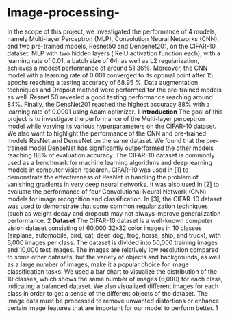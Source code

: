 # Image-processing-

In the scope of this project, we investigated the performance of 4 models, namely Multi-layer Perceptron
(MLP), Convolution Neural Networks (CNN), and two pre-trained models, Resnet50 and Densenet201,
on the CIFAR-10 dataset. MLP with two hidden layers ( RelU activation function each), with a learning
rate of 0.01, a batch size of 64, as well as L2 regularization, achieves a modest performance of around
51.36%. Moreover, the CNN model with a learning rate of 0.001 converged to its optimal point after 15
epochs reaching a testing accuracy of 68.95 %. Data augmentation techniques and Dropout method were
performed for the pre-trained models as well. Resnet 50 revealed a good testing performance reaching
around 84%. Finally, the DensNet201 reached the highest accuracy 88% with a learning rate of 0.0001
using Adam optimizer.
1 **Introduction**
The goal of this project is to investigate the performance of the Multi-layer perceptron model while varying
its various hyperparameters on the CIFAR-10 dataset. We also want to highlight the performance of the
CNN and pre-trained models ResNet and DenseNet on the same dataset. We found that the pre-trained
model DenseNet has significantly outperformed the other models reaching 88% of evaluation accuracy. The
CIFAR-10 dataset is commonly used as a benchmark for machine learning algorithms and deep learning
models in computer vision research. CIFAR-10 was used in [1] to demonstrate the effectiveness of ResNet
in handling the problem of vanishing gradients in very deep neural networks. It was also used in [2] to
evaluate the performance of four Convolutional Neural Network (CNN) models for image recognition and
classification. In [3], the CIFAR-10 dataset was used to demonstrate that some common regularization
techniques (such as weight decay and dropout) may not always improve generalization performance.
2 **Dataset**
The CIFAR-10 dataset is a well-known computer vision dataset consisting of 60,000 32x32 color images
in 10 classes (airplane, automobile, bird, cat, deer, dog, frog, horse, ship, and truck), with 6,000 images
per class. The dataset is divided into 50,000 training images and 10,000 test images.
The images are relatively low resolution compared to some other datasets, but the variety of objects and
backgrounds, as well as a large number of images, make it a popular choice for image classification tasks.
We used a bar chart to visualize the distribution of the 10 classes, which shows the same number of images
(6,000) for each class, indicating a balanced dataset. We also visualized different images for each class in
order to get a sense of the different objects of the dataset. The image data must be processed to remove
unwanted distortions or enhance certain image features that are important for our model to perform better.
1
